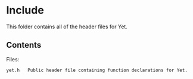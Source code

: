 Include
=======

This folder contains all of the header files for Yet.

Contents
--------

Files:

	yet.h   Public header file containing function declarations for Yet.

